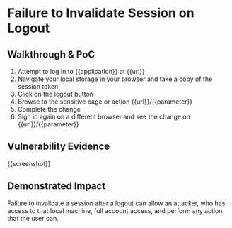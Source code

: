 # Failure to Invalidate Session on Logout

<!--
Provide a 1-2 sentence description - see http://cveproject.github.io/docs/content/key-details-phrasing.pdf for tips

This format is a good guide:
[VULNTYPE] in [COMPONENT] in [APPLICATION] allows [ATTACKER] to [IMPACT] via [VECTOR] 

Resources:

- <https://owasp.org/www-project-top-ten/2017/A2_2017-Broken_Authentication>
-->

## Walkthrough & PoC

<!-- Provide a step-by-step walkthrough on how to access the vulnerable injection point, and how to exploit the vulnerability.
Adding a dot-pointed walkthrough with relevant screenshots will speed triage time and result in faster rewards!
-->

1. Attempt to log in to {{application}} at {{url}}
1. Navigate your local storage in your browser and take a copy of the session token
1. Click on the logout button 
1. Browse to the sensitive page or action {{url}}/{{parameter}}
1. Complete the change 
1. Sign in again on a different browser and see the change on {{url}}/{{parameter}}

## Vulnerability Evidence
<!--
Your submission MUST include evidence of the vulnerability and not be theoretical in nature.

For a failure to invalidation session on logout vulnerability, please include a video showing the action taking place after signing out, or pictures showing the logout process not removing a token from the cache and performing a sensitive action.
-->

{{screenshot}}

## Demonstrated Impact

<!--
Attempt to escalate the XSS to perform additional actions (such as an account takeover or CSRF bypass to perform a sensitive action). If this is possible, provide a full proof-of-concept here.
--> 

Failure to invalidate a session after a logout can allow an attacker, who has access to that local machine, full account access, and perform any action that the user can.
